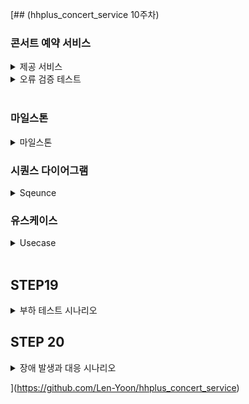[## (hhplus_concert_service 10주차)
### 콘서트 예약 서비스
<details>
<summary>제공 서비스</summary>
  <li>1.예약 가능 콘서트 조회</li>
  <li>2.콘서트 날짜 및 좌석 조회</li>
  <li>3.콘서트 예약</li>
  <li>4.포인트 조회/충전/사용</li>
  <li>결제</li>
</details>

<details>
<summary>오류 검증 테스트</summary>
  <ul>
    <li>콘서트 조회</li>
      <ul>
        <li>1. 예약 가능 콘서트가 아닌 경우</li>
      </ul>
  </ul>

  <ul>
    <li>콘서트 예약</li>
    <ul>
      <li>1.이미 예약된 좌석일 경우</li>
      <li>2.예약 후 5분 내 결제를 완료하지 않은 경우</li>
    </ul>
  </ul>
  
  <ul>
    <li>포인트 조회/충전/사용</li>
      <ul>
        <li>1.충전 포인트가 0보다 작은경우</li>
      </ul>
  </ul>

  <ul>
    <li>결제</li>
      <ul>
        <li>1.포인트가 부족할 경우</li>
        <li>2.토큰이 없는 경우</li>
      </ul>
  </ul>
</details>

<br>

### 마일스톤
<details>
  <summary>마일스톤</summary>
  <li>
    <img width="1029" alt="마일스톤" src="https://github.com/user-attachments/assets/3f7307e9-0d13-4f24-a364-2af9366696de">

 </li>
</details>

### 시퀀스 다이어그램
<details>
  <summary>Sqeunce</summary>
  <li><img width="521" alt="유스케이스 예시" src="https://github.com/user-attachments/assets/12258fb1-8da2-45b8-afbb-78de93634a0f">
</li>
</details>

### 유스케이스
<details>
  <summary>Usecase</summary>
  <li><img width="500" alt="유스케이스 다이어그램" src="https://github.com/user-attachments/assets/eaea2ac8-4eed-4792-b50e-73162d165d52"></li>
</details>

<br>

## STEP19
<details>
  <summary>부하 테스트 시나리오</summary>

## 부하 테스트 환경

### 사양
CPU: M2 Pro <br>
Ram: 16Gb <br>
ssd: 512Gb <br>
Tool: K6  <br><br>

## 1. 좌석 선택 및 예약 

### 선정이유
콘서트 예매에 있어 가장 중요한 부분이고 트래픽이 가장 많이 몰리는 부분이라 생각했습니다. <br>
이 시점에서 서버가 얼마나 많은 동시 접속을 처리할 수 있는지 테스트해야합니다. <br>
그렇기에 부하테스트를 진행하였습니다. <br><br>

### 목표 TPS  
min: 500TPS <br> 
max: 1000TPS  <br><br>

### Load Test (부하 테스트)
Vus: 500 (초당 가상 유저수) <br>
Duration: 60s <br>

<img width="866" alt="스크린샷 2024-08-22 오전 11 29 56" src="https://github.com/user-attachments/assets/897faf17-7080-4e24-89bb-90e0cf52611d"> <br>


<br>

### Soak Test (내구성 테스트)
Vus: 500 <br>
Duration: 10m <br>

<img width="848" alt="스크린샷 2024-08-22 오전 11 51 48" src="https://github.com/user-attachments/assets/f85208c0-3707-4561-acd1-a4dd708e162c">  <br><br>

### Stress Test (스트레스 테스트)
1. 2분 동안 Vus=500 <br>
2. 2분 동안 Vus=750 <br>  
3. 2분 동안 Vus=1000 <br>
4. 2분 동안 종료 <br>

<img width="830" alt="스크린샷 2024-08-22 오후 12 06 16" src="https://github.com/user-attachments/assets/1bf3d17e-8b6c-4cbb-a9b7-c75f64d6b6b5"> <br><br>

### Peak Load Test (최고 부하 테스트)
1. 2분 동안 500명 유저로 증가 <br>
2. 5분 동안 1500명 유저로 최고 부하 테스트 <br>
3. 2분 동안 다시 500명 유저로 감소 <br>

<img width="832" alt="스크린샷 2024-08-22 오후 12 18 19" src="https://github.com/user-attachments/assets/b053cbd3-39d2-486f-8c45-0d848c31bc7b"> <br>

<br><br><br>

## 2.토큰 대기열 발급

### 선정이유
새로운 토큰을 생성하고 Redis와 데이터베이스에 동시에 저장하는 기능입니다. <br>
특히 Redis의 'ZSet'에 토큰을 추가하는 작업은 높은 부하를 일으키고, 그로 인해 <br>
대량의 토큰 생성시 성능 저하 문제가 발생할 수 있다 생각했습니다. <br><br>

### 목표 TPS  
min: 500TPS <br> 
max: 1000TPS  <br><br>

### Load Test (부하 테스트)
Vus: 500 (초당 가상 유저수) <br>
Duration: 60s <br>

<img width="865" alt="스크린샷 2024-08-22 오후 1 35 27" src="https://github.com/user-attachments/assets/fd7ea0a7-644e-4dff-80ea-4eff4baf782b"> <br>


<br><br>

### Soak Test (내구성 테스트)
Vus: 500 <br>
Duration: 10m <br>

<img width="853" alt="스크린샷 2024-08-22 오후 1 48 46" src="https://github.com/user-attachments/assets/e904c8b1-8902-409f-96bb-57225fcaaf6e"> <br>

### Stress Test (스트레스 테스트)
1. 2분 동안 Vus=500 <br>
2. 2분 동안 Vus=750 <br>  
3. 2분 동안 Vus=1000 <br>
4. 2분 동안 종료 <br>

<img width="830" alt="스크린샷 2024-08-22 오후 12 06 16" src="https://github.com/user-attachments/assets/1bf3d17e-8b6c-4cbb-a9b7-c75f64d6b6b5"> <br>

<br><br>

### Stress Test (스트레스 테스트)

1. 2분 동안 Vus=500 <br>
2. 2분 동안 Vus=750 <br>  
3. 2분 동안 Vus=1000 <br>
4. 2분 동안 종료 <br>

<img width="842" alt="스크린샷 2024-08-22 오후 2 02 16" src="https://github.com/user-attachments/assets/3852d783-bbb1-4ea8-a31e-3fd650c6dafd"> <br>


### Peak Load Test (최고 부하 테스트)
1. 2분 동안 500명 유저로 증가 <br>
2. 5분 동안 1500명 유저로 최고 부하 테스트 <br>
3. 2분 동안 다시 500명 유저로 감소 <br>

<img width="868" alt="스크린샷 2024-08-22 오후 2 18 56" src="https://github.com/user-attachments/assets/09e8b86f-749a-4b06-ada2-ef7f54117de4"> <br>

<br><br><br>

</details>

## STEP 20
<details>
  <summary>장애 발생과 대응 시나리오</summary>

  ### 1. 장애 감지
  HealthCheck와 같은 모니터링 도구를 통하여 시스템지표, 비지니스 지표, 외부 연동 시스템 지표등 이상 현상을 감지하고 <br>
  이상 현상 감지 시,MSA 구조에 맞게 각 담당자에게 알람 전달을 전달합니다. <br><br>

  ### 2. 장애 분류 및 우선순위 설정
  장애의 종류와 심각도를 파악하고 장애의 영향 범위와 비지니스에 미치는 영향을 기반으로 우선순위를 설정합니다. <br><br>

  ### 3. 초기 대응 및 원인 파악
  임시 조치로 서버 재시작, 트래픽 차단 등의 조치를 취하고, 저장된 Log와 모니터링 데이터를 분석하여 원인을 파악하고 <br>
  문제와 대응과정을 기록합니다. <br><br>
  
  ### 4. 문제 해결
  원인 분석 결과를 토대로 문제를 해결하기 위한 조치를 취하고 TDD를 통한 서비스의 정상 작동 유무를 테스트합니다. <br><br>

  ### 5. 복구 및 서비스 재개
  문제 해결 후 서비스를 정상 상태로 복구 하고, 시스템이 정상적으로 작동하는지 지속적으로 모니터링합니다. <br><br>

  ### 6. 사후 분석 및 개선
  장애 발생 원인과 대응 과정을 분석하는 회의를 진행하고 분석 결과를 토대로 시스템의 취약점을 보완하고 <br>
  예방 조치를 수립합니다. <br><br>

  ### 7. 문서화 및 보고
  위의 모든 과정을 포함한 장애 보고서를 작성하고 관련된 사람들과 필요한 정보를 공유합니다.
</details>



](https://github.com/Len-Yoon/hhplus_concert_service)
